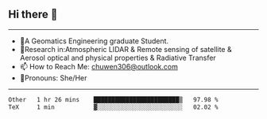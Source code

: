 ## Hi there 👋
---
- 🌱A Geomatics Engineering graduate Student.
- 🔭Research in:Atmospheric LIDAR & Remote sensing of satellite & Aerosol optical and physical properties & Radiative Transfer
- 📫 How to Reach Me: chuwen306@outlook.com
- 🍒Pronouns: She/Her
---

<!--START_SECTION:waka-->

```txt
Other   1 hr 26 mins    ████████████████████████▒   97.98 %
TeX     1 min           ▓░░░░░░░░░░░░░░░░░░░░░░░░   02.02 %
```

<!--END_SECTION:waka-->







